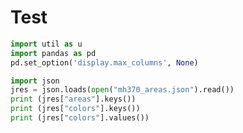 # Test

```python
import util as u
import pandas as pd
pd.set_option('display.max_columns', None)
```

```python
import json
jres = json.loads(open("mh370_areas.json").read())
print (jres["areas"].keys())
print (jres["colors"].keys())
print (jres["colors"].values())
```












